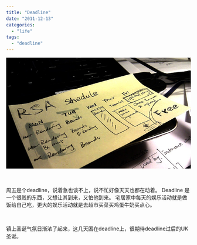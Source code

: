 ```yaml
---
title: "Deadline"
date: "2011-12-13"
categories: 
  - "life"
tags: 
  - "deadline"
---
```


<script type="text/javascript"><!-- google_ad_client = "ca-pub-9013741383603594"; /* Blog文章内文字链 */ google_ad_slot = "9044008590"; google_ad_width = 468; google_ad_height = 60; //--> </script>

 
<script type="text/javascript" src="http://pagead2.googlesyndication.com/pagead/show_ads.js"></script>

[![IMG_20111213_233247](images/IMG_20111213_233247_thumb.jpg "IMG_20111213_233247")](http://blog.natt.cc/wp-content/uploads/2011/12/IMG_20111213_233247.jpg)

 

周五是个deadline，说着急也谈不上，说不忙好像天天也都在动着。 Deadline 是一个很贱的东西，又想让其到来，又怕他到来。 宅居家中每天的娱乐活动就是做饭给自己吃，更大的娱乐活动就是去超市买菜买鸡蛋牛奶买点心。

 

镇上圣诞气氛日渐浓了起来，这几天困在deadline上，很期待deadline过后的UK圣诞。
